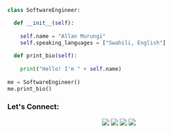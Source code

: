 ```python
class SoftwareEngineer:

  def __init__(self):
  
    self.name = "Allan Murungi"
    self.speaking_languages = ["Swahili, English"]
    
  def print_bio(self):
    
    print("Hello! I'm " + self.name)
 
me = SoftwareEngineer()
me.print_bio()
```

### Let's Connect: 
<p style="text-align: center;">
<a target="_blank" href="https://twitter.com/murungiallan"><img src="https://img.shields.io/badge/-Twitter-1DA1F2?style=for-the-badge&logo=Twitter&logoColor=white"></img></a>
<a target="_blank" href="www.linkedin.com/in/allan-murungi"><img src="https://img.shields.io/badge/-LinkedIn-0077B5?style=for-the-badge&logo=Linkedin&logoColor=white"></img></a>
<a target="_blank" href="mailto:allancheboiw0@gmail.com"
><img src="https://img.shields.io/badge/-Gmail-D14836?style=for-the-badge&logo=Gmail&logoColor=white"></img></a>
<a target="_blank" href="https://www.instagram.com/cas3zn/"
><img src="https://img.shields.io/badge/Instagram-E4405F?style=for-the-badge&logo=instagram&logoColor=white"></img></a>
</p>
